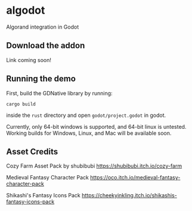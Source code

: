# algodot
Algorand integration in Godot

## Download the addon

Link coming soon!

## Running the demo

First, build the GDNative library by running:

```
cargo build
```

inside the `rust` directory and open `godot/project.godot` in godot.

Currently, only 64-bit windows is supported, and 64-bit linux is untested. 
Working builds for Windows, Linux, and Mac will be available soon.

## Asset Credits

Cozy Farm Asset Pack by shubibubi
https://shubibubi.itch.io/cozy-farm

Medieval Fantasy Character Pack
https://oco.itch.io/medieval-fantasy-character-pack

Shikashi's Fantasy Icons Pack
https://cheekyinkling.itch.io/shikashis-fantasy-icons-pack


